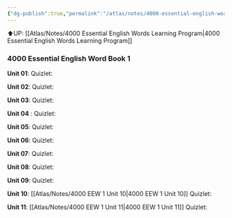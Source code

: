 ```yaml
---
{"dg-publish":true,"permalink":"/atlas/notes/4000-essential-english-words-1/"}
---
```


⬆️UP: [[Atlas/Notes/4000 Essential English Words Learning Program\|4000 Essential English Words Learning Program]]
### 4000 Essential English Word Book 1
**Unit 01**:
Quizlet:

**Unit 02**: 
Quizlet: 

**Unit 03**: 
Quizlet: 

**Unit 04** :
Quizlet: 

**Unit 05**: 
Quizlet: 

**Unit 06**: 
Quizlet: 

**Unit 07**: 
Quizlet:

**Unit 08**:
Quizlet:

**Unit 09**:
Quizlet:

**Unit 10**: [[Atlas/Notes/4000 EEW 1 Unit 10\|4000 EEW 1 Unit 10]]
Quizlet: 

**Unit 11**: [[Atlas/Notes/4000 EEW 1 Unit 11\|4000 EEW 1 Unit 11]]
Quizlet: